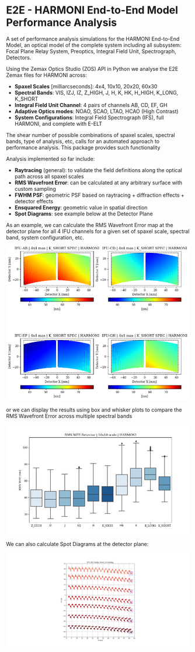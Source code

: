 # E2E - HARMONI End-to-End Model Performance Analysis

A set of performance analysis simulations for the HARMONI End-to-End Model, an optical model of the complete system including all subsystem: Focal Plane Relay System, Preoptics, Integral Field Unit, Spectrograph, Detectors.

Using the Zemax Optics Studio (ZOS) API in Python we analyse the E2E Zemax files for HARMONI across:

* **Spaxel Scales** [milliarcseconds]: 4x4, 10x10, 20x20, 60x30
* **Spectral Bands**: VIS, IZJ, IZ, Z_HIGH, J, H, K, HK, H_HIGH, K_LONG, K_SHORT
* **Integral Field Unit Channel**: 4 pairs of channels AB, CD, EF, GH
* **Adaptive Optics modes**: NOAO, SCAO, LTAO, HCAO (High Contrast)
* **System Configurations**: Integral Field Spectrograph (IFS), full HARMONI, and complete with E-ELT

The shear number of possible combinations of spaxel scales, spectral bands, type of analysis, etc, calls for an automated approach to performance analysis. This package provides such functionality

Analysis implemented so far include:

* **Raytracing** (general): to validate the field definitions along the optical path across all spaxel scales
* **RMS Wavefront Error**: can be calculated at any arbitrary surface with custom sampling
* **FWHM PSF**: geometric PSF based on raytracing + diffraction effects + detector effects
* **Ensquared Energy**: geometric value in spatial direction
* **Spot Diagrams**: see example below at the Detector Plane

As an example, we can calculate the RMS Wavefront Error map at the detector plane for all 4 IFU channels for a given set of spaxel scale, spectral band, system configuration, etc.

![RMS WFE](images/rms_wfe_map.png?raw=true)

or we can display the results using box and whisker plots to compare the RMS Wavefront Error across multiple spectral bands

![BoxRMS](images/boxplot.png?raw=true "Boxplot")

We can also calculate Spot Diagrams at the detector plane:

![Spot Diagrams Detector Plane](images/sample_detector_spots.png?raw=true "Detector")
